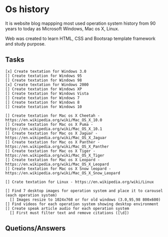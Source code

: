 # Os history

It is website blog mappping most used  operation system history from 90 years to today as Microsoft Windows, Mac os X, Linux.

Web was created to learn HTML, CSS and Bootsrap template framework and study purpose.

## Tasks
```
[x] Create textation for Windows 3.0 
[] Create textation for Windows 95
[] Create textation for Windows 98
[x] Create textation for Windows 2000
[] Create textation for Windows XP
[] Create textation for Windows Vista
[] Create textation for Windows 7
[] Create textation for Windows 8
[] Create textation for Windows 10

[] Create textation for Mac os X Cheetah - https://en.wikipedia.org/wiki/Mac_OS_X_10.0
[] Create textation for Mac os X Puma - https://en.wikipedia.org/wiki/Mac_OS_X_10.1
[] Create textation for Mac os X Jaguar - https://en.wikipedia.org/wiki/Mac_OS_X_Jaguar
[] Create textation for Mac os X Panther - https://en.wikipedia.org/wiki/Mac_OS_X_Panther
[] Create textation for Mac os X Tiger - https://en.wikipedia.org/wiki/Mac_OS_X_Tiger
[] Create textation for Mac os X Leopard - https://en.wikipedia.org/wiki/Mac_OS_X_Leopard
[] Create textation for Mac os X Snow leopard - https://en.wikipedia.org/wiki/Mac_OS_X_Snow_Leopard

[] Crate textation for Linux - https://en.wikipedia.org/wiki/Linux

[] Find 7 desktop images for operation system and place it to carousel (each operation system) 
  [] Images resize to 1024x768 or for old windows (3.0,95,98 800x600)
[] Find videos for each operation system showing desktop environment
[] Create speak article audio for each operation system
  [] First must filter text and remove citations ([\d])
```



## Quetions/Answers
```

```
